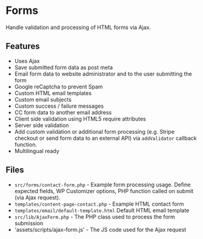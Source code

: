 # Forms

Handle validation and processing of HTML forms via Ajax.

## Features
- Uses Ajax
- Save submitted form data as post meta
- Email form data to website administrator and to the user submitting the form
- Google reCaptcha to prevent Spam
- Custom HTML email templates
- Custom email subjects
- Custom success / failure messages
- CC form data to another email address
- Client side validation using HTML5 require attributes
- Server side validation
- Add custom validation or additional form processing (e.g. Stripe checkout or send form data to an external API) via ``addValidator`` callback function.
- Multilingual ready

## Files
- `src/forms/contact-form.php` - Example form processing usage. Define expected fields, WP Customizer options, PHP function called on submit (via Ajax request).
- `templates/content-page-contact.php` - Example HTML contact form
- `templates/email/default-template.html` Default HTML email template
- `src/lib/AjaxForm.php` - The PHP class used to process the form submission
- 'assets/scripts/ajax-form.js' - The JS code used for the Ajax request
